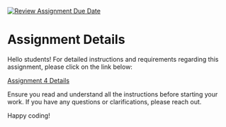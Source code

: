 [![Review Assignment Due Date](https://classroom.github.com/assets/deadline-readme-button-24ddc0f5d75046c5622901739e7c5dd533143b0c8e959d652212380cedb1ea36.svg)](https://classroom.github.com/a/R-fr38xW)
# Assignment Details

Hello students! For detailed instructions and requirements regarding this assignment, please click on the link below:

[Assignment 4 Details](https://yong-zhuang.github.io/gvsu-cis371/assignment4.html)

Ensure you read and understand all the instructions before starting your work. If you have any questions or clarifications, please reach out.

Happy coding!
